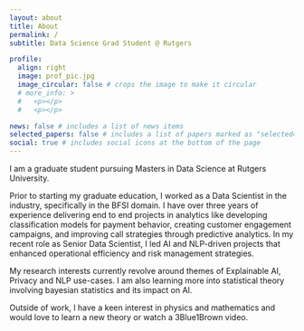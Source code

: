 ```yaml
---
layout: about
title: About
permalink: /
subtitle: Data Science Grad Student @ Rutgers

profile:
  align: right
  image: prof_pic.jpg
  image_circular: false # crops the image to make it circular
  # more_info: >
  #   <p></p>
  #   <p></p>

news: false # includes a list of news items
selected_papers: false # includes a list of papers marked as "selected={true}"
social: true # includes social icons at the bottom of the page
---
```


<!-- Write your biography here. Tell the world about yourself. Link to your favorite [subreddit](http://reddit.com). You can put a picture in, too. The code is already in, just name your picture `prof_pic.jpg` and put it in the `img/` folder.

Put your address / P.O. box / other info right below your picture. You can also disable any of these elements by editing `profile` property of the YAML header of your `_pages/about.md`. Edit `_bibliography/papers.bib` and Jekyll will render your [publications page](/al-folio/publications/) automatically.

Link to your social media connections, too. This theme is set up to use [Font Awesome icons](https://fontawesome.com/) and [Academicons](https://jpswalsh.github.io/academicons/), like the ones below. Add your Facebook, Twitter, LinkedIn, Google Scholar, or just disable all of them. -->

I am a graduate student pursuing Masters in Data Science at Rutgers University.

Prior to starting my graduate education, I worked as a Data Scientist in the industry, specifically in the BFSI domain. I have over three years of experience delivering end to end projects in analytics like developing classification models for payment behavior, creating customer engagement campaigns, and improving call strategies through predictive analytics. In my recent role as Senior Data Scientist, I led AI and NLP-driven projects that enhanced operational efficiency and risk management strategies.

My research interests currently revolve around themes of Explainable AI, Privacy and NLP use-cases. I am also learning more into statistical theory involving bayesian statistics and its impact on AI.

Outside of work, I have a keen interest in physics and mathematics and would love to learn a new theory or watch a 3Blue1Brown video.